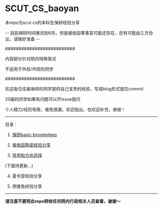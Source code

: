 # SCUT_CS_baoyan

本repo为scut cs的本科生保研经验分享

-- 目前保研时间推迟到6月，但是接收函等事宜可能还存在，还有可能由三方协议，请做好准备 --

##########################

内容部分针对院内特殊情况

不适用于外校/外院的同学

##########################

欢迎各位往届保研的同学提供自己宝贵的经验，写成blog形式提交commit

20届的同学如果有问题可以开issue提问

个人精力/经历有限，难免错漏，欢迎指出，也欢迎补充，谢谢！

----------------------------

目录：

 1. [保研basic knowledges](https://github.com/fjchange/SCUT_CS_baoyan/blob/master/1.%20%E4%BF%9D%E7%A0%94basic%20knowledge.md)
 
 
 2. [接收函陶瓷经验分享](https://github.com/fjchange/SCUT_CS_baoyan/blob/master/2.%20%E6%8E%A5%E6%94%B6%E5%87%BD%E9%99%B6%E7%93%B7%E7%BB%8F%E9%AA%8C%E5%88%86%E4%BA%AB.md)
 
  3. [导师和方向选择](https://github.com/fjchange/SCUT_CS_baoyan/blob/master/3.%20%E5%AF%BC%E5%B8%88%E5%92%8C%E6%96%B9%E5%90%91%E9%80%89%E6%8B%A9.md)

  (下面待更新...)

 
 4. 夏令营经验分享
 
 5. 预推免经验分享
 
 
---------------------------

**请注意不要将此repo转给任何院内行政相关人员查看，谢谢～**


